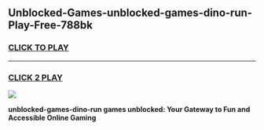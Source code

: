 
## Unblocked-Games-unblocked-games-dino-run-Play-Free-788bk
<h3>
<a href="https://premium76.site?title=unblocked-games-dino-run&ref=21A">CLICK TO PLAY</a></h3>
<hr>

<h3>
<a href="https://premium76.site?title=unblocked-games-dino-run&ref=21A">CLICK 2 PLAY</a>
  
</h3>

<a href="https://premium76.site?title=unblocked-games-dino-run&ref=21A"><img src="https://clearcache.store/games.png"></a>


**unblocked-games-dino-run games unblocked: Your Gateway to Fun and Accessible Online Gaming**
